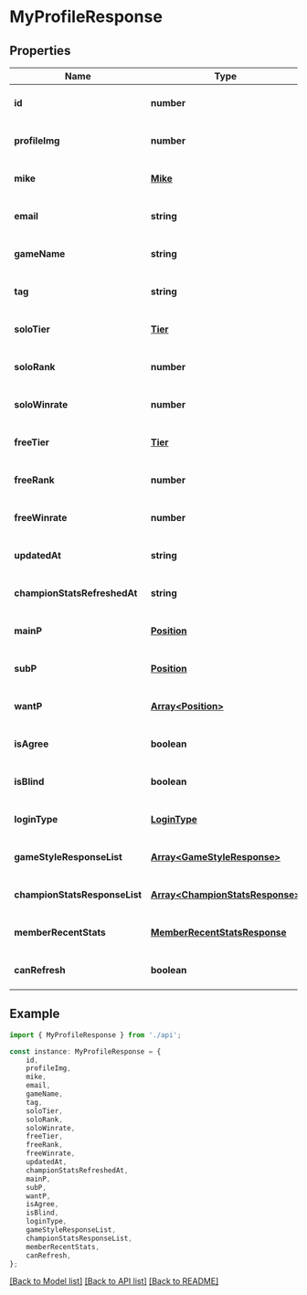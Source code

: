 # MyProfileResponse


## Properties

Name | Type | Description | Notes
------------ | ------------- | ------------- | -------------
**id** | **number** |  | [optional] [default to undefined]
**profileImg** | **number** |  | [optional] [default to undefined]
**mike** | [**Mike**](Mike.md) |  | [optional] [default to undefined]
**email** | **string** |  | [optional] [default to undefined]
**gameName** | **string** |  | [optional] [default to undefined]
**tag** | **string** |  | [optional] [default to undefined]
**soloTier** | [**Tier**](Tier.md) |  | [optional] [default to undefined]
**soloRank** | **number** |  | [optional] [default to undefined]
**soloWinrate** | **number** |  | [optional] [default to undefined]
**freeTier** | [**Tier**](Tier.md) |  | [optional] [default to undefined]
**freeRank** | **number** |  | [optional] [default to undefined]
**freeWinrate** | **number** |  | [optional] [default to undefined]
**updatedAt** | **string** |  | [optional] [default to undefined]
**championStatsRefreshedAt** | **string** |  | [optional] [default to undefined]
**mainP** | [**Position**](Position.md) |  | [optional] [default to undefined]
**subP** | [**Position**](Position.md) |  | [optional] [default to undefined]
**wantP** | [**Array&lt;Position&gt;**](Position.md) |  | [optional] [default to undefined]
**isAgree** | **boolean** |  | [optional] [default to undefined]
**isBlind** | **boolean** |  | [optional] [default to undefined]
**loginType** | [**LoginType**](LoginType.md) |  | [optional] [default to undefined]
**gameStyleResponseList** | [**Array&lt;GameStyleResponse&gt;**](GameStyleResponse.md) |  | [optional] [default to undefined]
**championStatsResponseList** | [**Array&lt;ChampionStatsResponse&gt;**](ChampionStatsResponse.md) |  | [optional] [default to undefined]
**memberRecentStats** | [**MemberRecentStatsResponse**](MemberRecentStatsResponse.md) |  | [optional] [default to undefined]
**canRefresh** | **boolean** |  | [optional] [default to undefined]

## Example

```typescript
import { MyProfileResponse } from './api';

const instance: MyProfileResponse = {
    id,
    profileImg,
    mike,
    email,
    gameName,
    tag,
    soloTier,
    soloRank,
    soloWinrate,
    freeTier,
    freeRank,
    freeWinrate,
    updatedAt,
    championStatsRefreshedAt,
    mainP,
    subP,
    wantP,
    isAgree,
    isBlind,
    loginType,
    gameStyleResponseList,
    championStatsResponseList,
    memberRecentStats,
    canRefresh,
};
```

[[Back to Model list]](../README.md#documentation-for-models) [[Back to API list]](../README.md#documentation-for-api-endpoints) [[Back to README]](../README.md)
